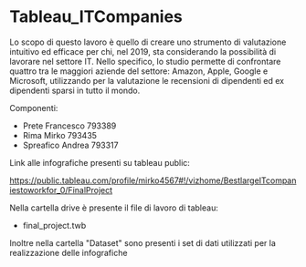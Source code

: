 # Tableau_ITCompanies
Lo scopo di questo lavoro è quello di creare uno strumento di valutazione intuitivo ed efficace per chi, nel 2019, sta considerando la possibilità di lavorare nel settore IT. Nello specifico, lo studio permette di confrontare quattro tra  le maggiori aziende del settore: Amazon, Apple, Google e Microsoft, utilizzando per la valutazione le recensioni di dipendenti ed ex dipendenti sparsi in tutto il mondo.

Componenti:

- Prete Francesco 793389 
- Rima Mirko 793435
- Spreafico Andrea 793317

Link alle infografiche presenti su tableau public:

https://public.tableau.com/profile/mirko4567#!/vizhome/BestlargeITcompaniestoworkfor_0/FinalProject

Nella cartella drive è presente il file di lavoro di tableau:
- final_project.twb

Inoltre nella cartella "Dataset" sono presenti i set di dati utilizzati per la realizzazione delle infografiche
